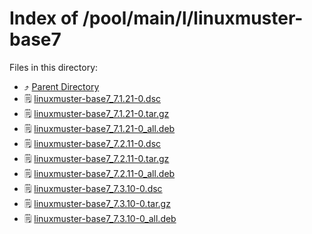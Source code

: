 
# Index of /pool/main/l/linuxmuster-base7
Files in this directory:
- ⤴ [Parent Directory](../)
- 🗒 [linuxmuster-base7_7.1.21-0.dsc](linuxmuster-base7_7.1.21-0.dsc)
- 🗒 [linuxmuster-base7_7.1.21-0.tar.gz](linuxmuster-base7_7.1.21-0.tar.gz)
- 🗒 [linuxmuster-base7_7.1.21-0_all.deb](linuxmuster-base7_7.1.21-0_all.deb)
- 🗒 [linuxmuster-base7_7.2.11-0.dsc](linuxmuster-base7_7.2.11-0.dsc)
- 🗒 [linuxmuster-base7_7.2.11-0.tar.gz](linuxmuster-base7_7.2.11-0.tar.gz)
- 🗒 [linuxmuster-base7_7.2.11-0_all.deb](linuxmuster-base7_7.2.11-0_all.deb)
- 🗒 [linuxmuster-base7_7.3.10-0.dsc](linuxmuster-base7_7.3.10-0.dsc)
- 🗒 [linuxmuster-base7_7.3.10-0.tar.gz](linuxmuster-base7_7.3.10-0.tar.gz)
- 🗒 [linuxmuster-base7_7.3.10-0_all.deb](linuxmuster-base7_7.3.10-0_all.deb)
